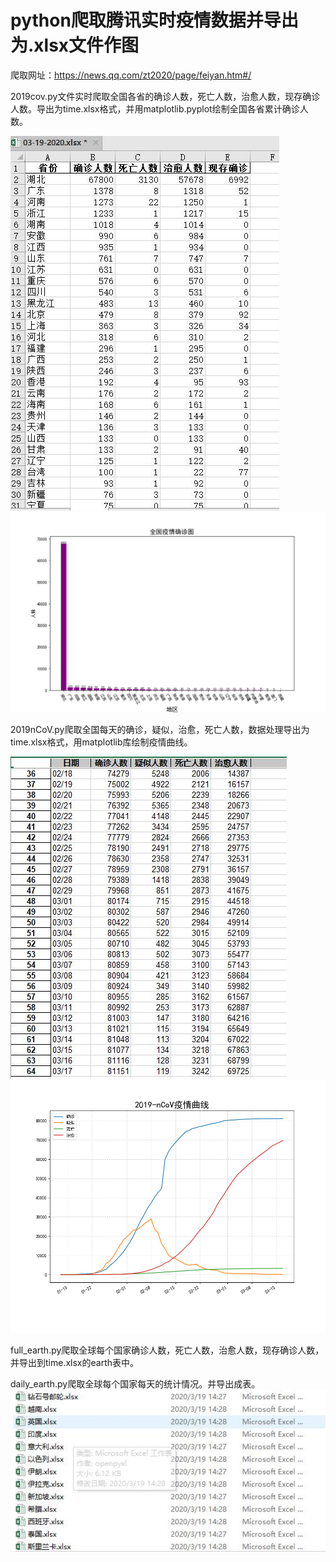 # **python爬取腾讯实时疫情数据并导出为.xlsx文件作图** #

爬取网址：https://news.qq.com/zt2020/page/feiyan.htm#/

2019cov.py文件实时爬取全国各省的确诊人数，死亡人数，治愈人数，现存确诊人数。导出为time.xlsx格式，并用matplotlib.pyplot绘制全国各省累计确诊人数。

![](1.jpg)
![](03-18-2020全国疫情确诊图.png) 

2019nCoV.py爬取全国每天的确诊，疑似，治愈，死亡人数，数据处理导出为time.xlsx格式，用matplotlib库绘制疫情曲线。

![](2.jpg)
![](2019-nCoV疫情曲线.png) 

full_earth.py爬取全球每个国家确诊人数，死亡人数，治愈人数，现存确诊人数，并导出到time.xlsx的earth表中。

daily_earth.py爬取全球每个国家每天的统计情况。并导出成表。
![](3.jpg)